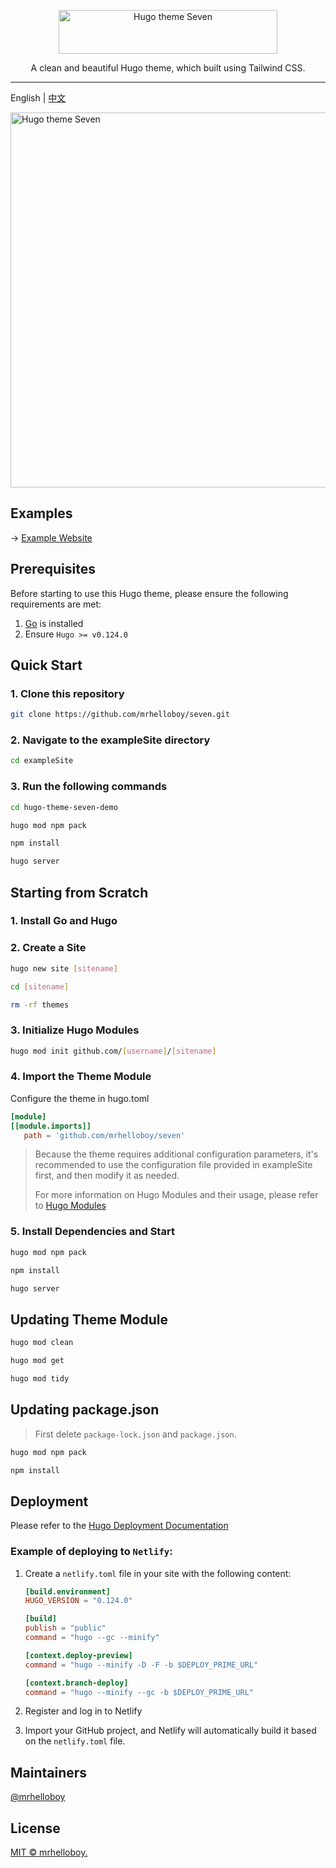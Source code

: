 <p align="center">
  <a href="https://hugoseven.netlify.app/" target="_blank">
    <picture>
      <source media="(prefers-color-scheme: dark)" srcset="https://hugoseven.netlify.app/images/logo-footer.svg">
      <source media="(prefers-color-scheme: light)" srcset="https://hugoseven.netlify.app/images/logo.svg">
      <img alt="Hugo theme Seven" src="https://hugoseven.netlify.app/images/logo.svg" width="350" height="70" style="max-width: 100%;">
    </picture>
  </a>
</p>

<p align="center">
  A clean and beautiful Hugo theme, which built using Tailwind CSS.
</p>

---

English | [中文](./README_zh-CN.md)

<img alt="Hugo theme Seven" src="https://hugoseven.netlify.app/images/screenshot.webp" width="600">

## Examples

→ [Example Website](https://hugoseven.netlify.app/en)

## Prerequisites

Before starting to use this Hugo theme, please ensure the following requirements are met:

1. [Go](https://go.dev/dl/) is installed
2. Ensure `Hugo >= v0.124.0`

## Quick Start

### 1. Clone this repository

```sh
git clone https://github.com/mrhelloboy/seven.git
```

### 2. Navigate to the exampleSite directory

```sh
cd exampleSite
```

### 3. Run the following commands

```sh
cd hugo-theme-seven-demo

hugo mod npm pack

npm install

hugo server
```

## Starting from Scratch

### 1. Install Go and Hugo

### 2. Create a Site

```sh
hugo new site [sitename]

cd [sitename]

rm -rf themes
```

### 3. Initialize Hugo Modules

```sh
hugo mod init github.com/[username]/[sitename]
```

### 4. Import the Theme Module

Configure the theme in hugo.toml

```toml
[module]
[[module.imports]]
   path = 'github.com/mrhelloboy/seven'
```

> Because the theme requires additional configuration parameters, it's recommended to use the configuration file provided in exampleSite first, and then modify it as needed.
>
> For more information on Hugo Modules and their usage, please refer to [Hugo Modules](https://gohugo.io/hugo-modules/)

### 5. Install Dependencies and Start

```sh
hugo mod npm pack

npm install

hugo server
```

## Updating Theme Module

```bash
hugo mod clean

hugo mod get

hugo mod tidy
```

## Updating package.json

> First delete `package-lock.json` and `package.json`.

```bash
hugo mod npm pack

npm install
```

## Deployment

Please refer to the [Hugo Deployment Documentation](https://gohugo.io/hosting-and-deployment/)

### Example of deploying to `Netlify`:

1. Create a `netlify.toml` file in your site with the following content:

   ```toml
   [build.environment]
   HUGO_VERSION = "0.124.0"

   [build]
   publish = "public"
   command = "hugo --gc --minify"

   [context.deploy-preview]
   command = "hugo --minify -D -F -b $DEPLOY_PRIME_URL"

   [context.branch-deploy]
   command = "hugo --minify --gc -b $DEPLOY_PRIME_URL"
   ```

2. Register and log in to Netlify

3. Import your GitHub project, and Netlify will automatically build it based on the `netlify.toml` file.

## Maintainers

[@mrhelloboy](https://github.com/mrhelloboy)

## License

[MIT © mrhelloboy.](./LICENSE)
